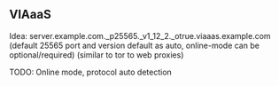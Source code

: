 VIAaaS
---
Idea: server.example.com._p25565._v1_12_2._otrue.viaaas.example.com (default 25565 port and version default as auto, online-mode can be optional/required) (similar to tor to web proxies)


TODO: Online mode, protocol auto detection
